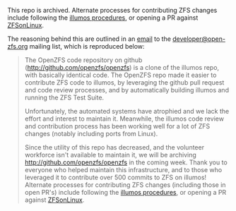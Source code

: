 
This repo is archived.  Alternate processes for contributing ZFS changes
include following the [illumos procedures](https://illumos.org/docs/contributing/#code-review), or
opening a PR against [ZFSonLinux](https://github.com/zfsonlinux/zfs).

The reasoning behind this are outlined in an
[email](https://openzfs.topicbox.com/groups/developer/T1ea5f3fe16a66af6/openzfs-github-repo-eol)
to the developer@open-zfs.org mailing list, which is reproduced below:

> The OpenZFS code repository on github (http://github.com/openzfs/openzfs) is a clone of the illumos repo, with basically identical code.  The OpenZFS repo made it easier to contribute ZFS code to illumos, by leveraging the github pull request and code review processes, and by automatically building illumos and running the ZFS Test Suite.
>
> Unfortunately, the automated systems have atrophied and we lack the effort and interest to maintain it.  Meanwhile, the illumos code review and contribution process has been working well for a lot of ZFS changes (notably including ports from Linux).
>
>Since the utility of this repo has decreased, and the volunteer workforce isn't available to maintain it, we will be archiving http://github.com/openzfs/openzfs in the coming week.  Thank you to everyone who helped maintain this infrastructure, and to those who leveraged it to contribute over 500 commits to ZFS on illumos!  Alternate processes for contributing ZFS changes (including those in open PR's) include following the [illumos procedures](https://illumos.org/docs/contributing/#code-review), or opening a PR against [ZFSonLinux](https://github.com/zfsonlinux/zfs).
>

